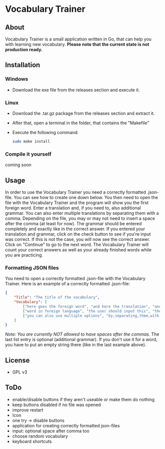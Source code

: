 # Vocabulary Trainer

## About

Vocabulary Trainer is a small application written in Go, that can help you with learning new vocabulary.
**Please note that the current state is not production ready.**

## Installation

### Windows

- Download the exe file from the releases section and execute it.

### Linux

- Download the .tar.gz package from the releases section and extract it.

- After that, open a terminal in the folder, that contains the "Makefile"

- Execute the following command:
  
  ```bash
  sudo make install
  ```

### Compile it yourself

coming soon

## Usage

In order to use the Vocabulary Trainer you need a correctly formatted .json-file. You can see how to create one down below.
You then need to open the file with the Vocabulary Trainer and the program will show you the first foreign word. Enter a 
translation and, if you need to, also additional grammar. You can also enter multiple translations by separating them with a comma.
Depending on the file, you may or may not need to insert a space after the comma (at least for now). The grammar should be entered completely and exactly like in the correct answer. If you entered your translation and grammar, click on the check button to see if you're input was correct. If this is not the case, you will now see the correct answer.  Click on "Continue" to go to the next word. The Vocabulary Trainer will count your correct answers as well as your already finished words while you are practicing.

### Formatting JSON files

You need to open a correctly formatted .json-file with the Vocabulary Trainer.
Here is an example of a correctly formatted .json-file:

```JSON
{
    "Title": "The title of the vocabulary",
    "Vocabulary": [
        ["here goes the foreign word", "and here the translation", "and here optional grammar"],
        ["word in foreign language", "the user should input this", "the user has to input this in the grammar field"],
        ["you can also use multiple options", "by,separating,them,with,a,comma,like,this", ""],
    ]
}
```

_Note: You are currently NOT allowed to have spaces after the commas._
The last list entry is optional (additional grammar). If you don't use it for a word, 
you have to put an empty string there (like in the last example above).

## License

- GPL v3

## ToDo

- enable/disable buttons if they aren't useable or make them do nothing
- keep buttons disabled if no file was opened
- improve restart
- Icon
- one try -> disable buttons
- application for creating correctly formatted json-files
- input: optional space after comma too
- choose random vocabulary
- keyboard shortcuts